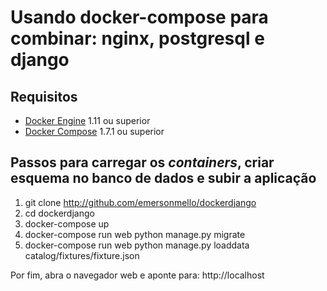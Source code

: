# Usando docker-compose para combinar: nginx, postgresql e django

## Requisitos

- [Docker Engine](https://docs.docker.com/linux/) 1.11 ou superior
- [Docker Compose](https://docs.docker.com/compose/install/) 1.7.1 ou superior

## Passos para carregar os *containers*, criar esquema no banco de dados e subir a aplicação

1.	git clone http://github.com/emersonmello/dockerdjango
1.	cd dockerdjango
1.	docker-compose up
1.	docker-compose run web python manage.py migrate
1.	docker-compose run web python manage.py loaddata catalog/fixtures/fixture.json

Por fim, abra o navegador web e aponte para: http://localhost 



